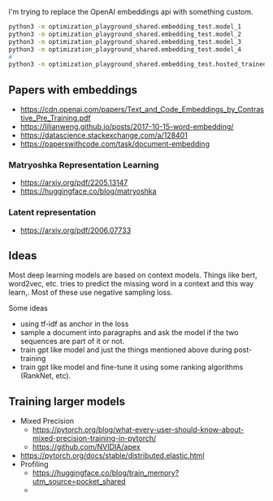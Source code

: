 I'm trying to replace the OpenAI embeddings api with something custom.

```bash
python3 -m optimization_playground_shared.embedding_test.model_1
python3 -m optimization_playground_shared.embedding_test.model_2
python3 -m optimization_playground_shared.embedding_test.model_3
python3 -m optimization_playground_shared.embedding_test.model_4
# 
python3 -m optimization_playground_shared.embedding_test.hosted_trained_models
```

## Papers with embeddings
- https://cdn.openai.com/papers/Text_and_Code_Embeddings_by_Contrastive_Pre_Training.pdf
- https://lilianweng.github.io/posts/2017-10-15-word-embedding/
- https://datascience.stackexchange.com/a/128401
- https://paperswithcode.com/task/document-embedding

### Matryoshka Representation Learning
- https://arxiv.org/pdf/2205.13147
- https://huggingface.co/blog/matryoshka

### Latent representation
- https://arxiv.org/pdf/2006.07733
  
## Ideas
Most deep learning models are based on context models. Things like bert, word2vec, etc. tries to predict the missing word in a context and this way learn,. Most of these use negative sampling loss. 

Some ideas
- using tf-idf as anchor in the loss
- sample a document into paragraphs and ask the model if the two sequences are part of it or not.
- train gpt like model and just the things mentioned above during post-training
- train gpt like model and fine-tune it using some ranking algorithms (RankNet, etc).

## Training larger models
- Mixed Precision
  - https://pytorch.org/blog/what-every-user-should-know-about-mixed-precision-training-in-pytorch/
  - https://github.com/NVIDIA/apex
- https://pytorch.org/docs/stable/distributed.elastic.html
- Profiling
  - https://huggingface.co/blog/train_memory?utm_source=pocket_shared
  - 

